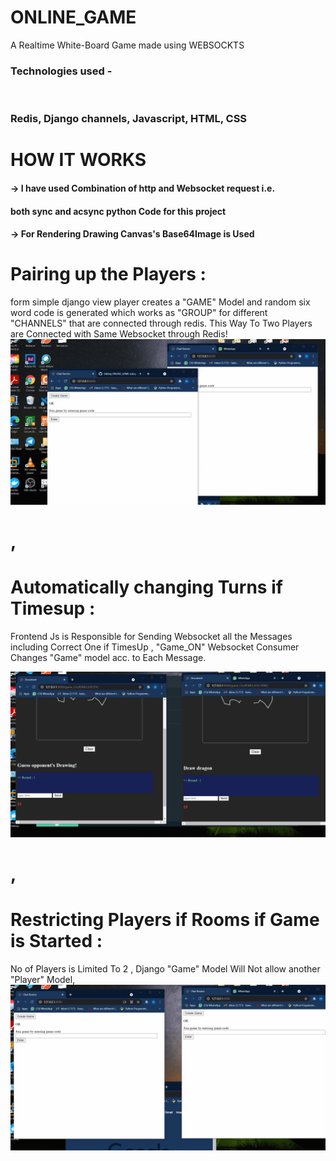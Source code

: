 # ONLINE_GAME
A Realtime White-Board Game made using WEBSOCKTS<br>
<h3 >
 Technologies used - 
 </h3>
 <br>
 <h3 >
  Redis, Django channels, Javascript, HTML, CSS 
 </h3>
  
 # HOW IT WORKS 
 
 
 
 <h4>-> I have used Combination of http and Websocket request i.e.</h4>
 <h4> both sync and acsync python Code for this project </h4>
 <h4>-> For Rendering Drawing Canvas's  Base64Image is Used </h4>
  
# Pairing up the Players :
form simple django view player creates a "GAME" Model and random six word code is generated
which works as "GROUP" for different "CHANNELS" that are connected through redis.
This Way To Two Players are Connected with Same Websocket through Redis!
![alt text](Animations/Join-min.gif "Logo Title Text 1")

# ,

 # Automatically changing Turns if Timesup : 
<!--  If Timer is up Js Sends Request With websocket  -->
Frontend Js is Responsible for Sending Websocket all the Messages 
including Correct One if TimesUp ,
"Game_ON" Websocket Consumer Changes "Game" model acc. to Each Message.

![alt text](Animations/turns.gif "Logo Title Text 1")

# ,

# Restricting Players if Rooms if Game is Started :
No of Players is Limited To 2 ,
Django "Game" Model Will Not allow another "Player" Model,
![alt text](Animations/Restrict.gif "Logo Title Text 1")
 


  

 


